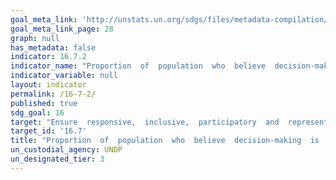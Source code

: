 ```yaml
---
goal_meta_link: 'http://unstats.un.org/sdgs/files/metadata-compilation/Metadata-Goal-16.pdf'
goal_meta_link_page: 28
graph: null
has_metadata: false
indicator: 16.7.2
indicator_name: "Proportion  of  population  who  believe  decision-making  is  inclusive  and  responsive,  by  sex,  age,  disability  and  population  group"
indicator_variable: null
layout: indicator
permalink: /16-7-2/
published: true  
sdg_goal: 16
target: "Ensure  responsive,  inclusive,  participatory  and  representative  decision-making  at  all  levels."
target_id: '16.7'
title: "Proportion  of  population  who  believe  decision-making  is  inclusive  and  responsive,  by  sex,  age,  disability  and  population  group"
un_custodial_agency: UNDP
un_designated_tier: 3
---
```

